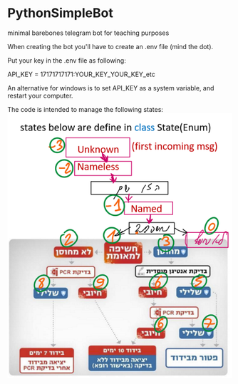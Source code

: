 # PythonSimpleBot
minimal barebones telegram bot for teaching purposes

When creating the bot you'll have to create an .env file (mind the dot).

Put your key in the .env file as following:

API_KEY = 17171717171:YOUR_KEY_YOUR_KEY_etc

An alternative for windows is to set API_KEY as a system variable, and restart your computer.

The code is intended to manage the following states:
![img.png](img.png)